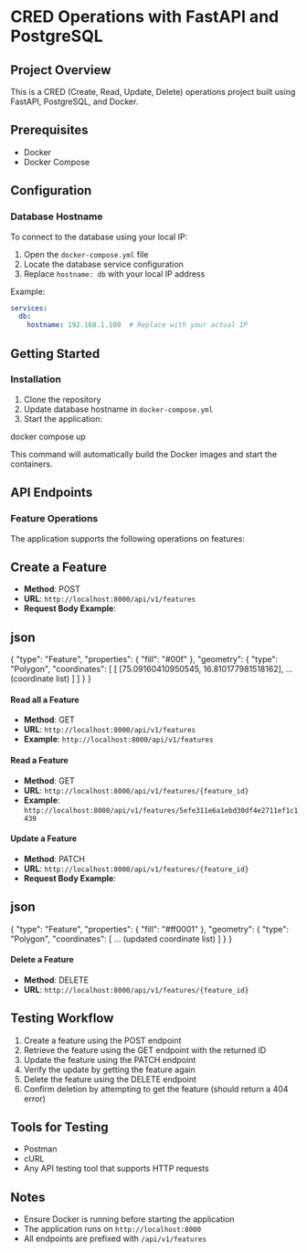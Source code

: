 # CRED Operations with FastAPI and PostgreSQL

## Project Overview
This is a CRED (Create, Read, Update, Delete) operations project built using FastAPI, PostgreSQL, and Docker.

## Prerequisites
- Docker
- Docker Compose

## Configuration

### Database Hostname
To connect to the database using your local IP:

1. Open the `docker-compose.yml` file
2. Locate the database service configuration
3. Replace `hostname: db` with your local IP address

Example:
```yaml
services:
  db:
    hostname: 192.168.1.100  # Replace with your actual IP
```

## Getting Started

### Installation
1. Clone the repository
2. Update database hostname in `docker-compose.yml`
3. Start the application:

<!-- bash -->
docker compose up

This command will automatically build the Docker images and start the containers.

## API Endpoints

### Feature Operations
The application supports the following operations on features:

 ## Create a Feature
- **Method**: POST
- **URL**: `http://localhost:8000/api/v1/features`
- **Request Body Example**:

## json
{
    "type": "Feature",
    "properties": {
        "fill": "#00f"
    },
    "geometry": {
        "type": "Polygon",
        "coordinates": [
            [
                [75.09160410950545, 16.810177981518162],
                ... (coordinate list)
            ]
        ]
    }
}

#### Read all a Feature
- **Method**: GET
- **URL**: `http://localhost:8000/api/v1/features`
- **Example**: `http://localhost:8000/api/v1/features`

#### Read a Feature
- **Method**: GET
- **URL**: `http://localhost:8000/api/v1/features/{feature_id}`
- **Example**: `http://localhost:8000/api/v1/features/5efe311e6a1ebd30df4e2711ef1c1439`

#### Update a Feature
- **Method**: PATCH
- **URL**: `http://localhost:8000/api/v1/features/{feature_id}`
- **Request Body Example**:
## json
{
    "type": "Feature",
    "properties": {
        "fill": "#ff0001"
    },
    "geometry": {
        "type": "Polygon",
        "coordinates": [
            ... (updated coordinate list)
        ]
    }
}


#### Delete a Feature
- **Method**: DELETE
- **URL**: `http://localhost:8000/api/v1/features/{feature_id}`

## Testing Workflow
1. Create a feature using the POST endpoint
2. Retrieve the feature using the GET endpoint with the returned ID
3. Update the feature using the PATCH endpoint
4. Verify the update by getting the feature again
5. Delete the feature using the DELETE endpoint
6. Confirm deletion by attempting to get the feature (should return a 404 error)

## Tools for Testing
- Postman
- cURL
- Any API testing tool that supports HTTP requests

## Notes
- Ensure Docker is running before starting the application
- The application runs on `http://localhost:8000`
- All endpoints are prefixed with `/api/v1/features`